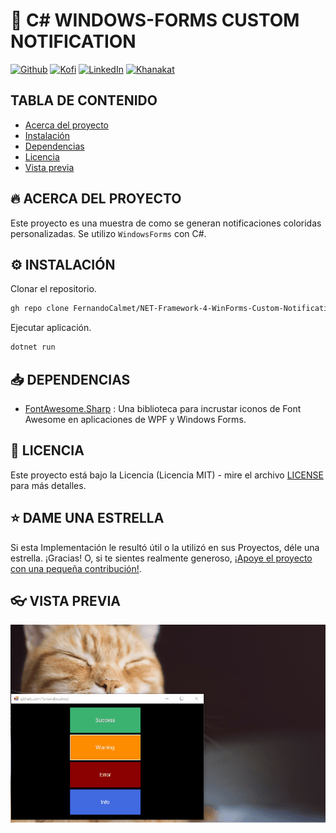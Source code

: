 # 🦄 C# WINDOWS-FORMS CUSTOM NOTIFICATION

[![Github][github-shield]][github-url]
[![Kofi][kofi-shield]][kofi-url]
[![LinkedIn][linkedin-shield]][linkedin-url]
[![Khanakat][khanakat-shield]][khanakat-url]

## TABLA DE CONTENIDO

* [Acerca del proyecto](#acerca-del-proyecto)
* [Instalación](#instalación)
* [Dependencias](#dependencias)
* [Licencia](#licencia)
* [Vista previa](#vista-previa)

## 🔥 ACERCA DEL PROYECTO

Este proyecto es una muestra de como se generan notificaciones coloridas personalizadas. Se utilizo ``WindowsForms`` con C#.

## ⚙️ INSTALACIÓN

Clonar el repositorio.

```bash
gh repo clone FernandoCalmet/NET-Framework-4-WinForms-Custom-Notification
```

Ejecutar aplicación.

```bash
dotnet run
```

## 📥 DEPENDENCIAS

- [FontAwesome.Sharp](https://www.nuget.org/packages/FontAwesome.Sharp) : Una biblioteca para incrustar iconos de Font Awesome en aplicaciones de WPF y Windows Forms.

## 📄 LICENCIA

Este proyecto está bajo la Licencia (Licencia MIT) - mire el archivo [LICENSE](LICENSE) para más detalles.

## ⭐️ DAME UNA ESTRELLA

Si esta Implementación le resultó útil o la utilizó en sus Proyectos, déle una estrella. ¡Gracias! O, si te sientes realmente generoso, [¡Apoye el proyecto con una pequeña contribución!](https://ko-fi.com/fernandocalmet).

## 👓 VISTA PREVIA

![Preview](docs/demo.gif)

<!--- reference style links --->
[github-shield]: https://img.shields.io/badge/-@fernandocalmet-%23181717?style=flat-square&logo=github
[github-url]: https://github.com/fernandocalmet
[kofi-shield]: https://img.shields.io/badge/-@fernandocalmet-%231DA1F2?style=flat-square&logo=kofi&logoColor=ff5f5f
[kofi-url]: https://ko-fi.com/fernandocalmet
[linkedin-shield]: https://img.shields.io/badge/-fernandocalmet-blue?style=flat-square&logo=Linkedin&logoColor=white&link=https://www.linkedin.com/in/fernandocalmet
[linkedin-url]: https://www.linkedin.com/in/fernandocalmet
[khanakat-shield]: https://img.shields.io/badge/khanakat.com-brightgreen?style=flat-square
[khanakat-url]: https://khanakat.com